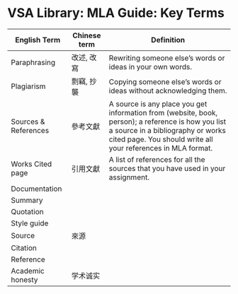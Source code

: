 # VSA Library: MLA Guide: Key Terms

| English Term         | Chinese term | Definition                                                                                                                                                                                              |
| -------------------- | ------------ | ------------------------------------------------------------------------------------------------------------------------------------------------------------------------------------------------------- |
| Paraphrasing         | 改述, 改寫       | Rewriting someone else’s words or ideas in your own words.                                                                                                                                              |
| Plagiarism           | 剽竊, 抄襲       | Copying someone else’s words or ideas without acknowledging them.                                                                                                                                       |
| Sources & References | 參考文獻         | A source is any place you get information from (website, book, person); a reference is how you list a source in a bibliography or works cited page. You should write all your references in MLA format. |
| Works Cited page     | 引用文獻         | A list of references for all the sources that you have used in your assignment.                                                                                                                         |
| Documentation        |              |                                                                                                                                                                                                         |
| Summary              |              |                                                                                                                                                                                                         |
| Quotation            |              |                                                                                                                                                                                                         |
| Style guide          |              |                                                                                                                                                                                                         |
| Source               | 來源           |                                                                                                                                                                                                         |
| Citation             |              |                                                                                                                                                                                                         |
| Reference            |              |                                                                                                                                                                                                         |
| Academic honesty     | 学术诚实         |                                                                                                                                                                                                         |
